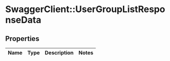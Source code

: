 # SwaggerClient::UserGroupListResponseData

## Properties
Name | Type | Description | Notes
------------ | ------------- | ------------- | -------------

